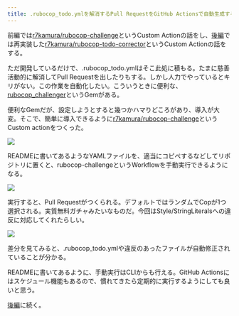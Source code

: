 ```yaml
---
title: .rubocop_todo.ymlを解消するPull RequestをGitHub Actionsで自動生成する (前編)
---
```

前編では[r7kamura/rubocop-challenge](https://github.com/r7kamura/rubocop-challenge)というCustom Actionの話をし、[後編](https://r7kamura.com/articles/2022-05-15-rubocop-todo-corrector)では再実装した[r7kamura/rubocop-todo-corrector](https://github.com/r7kamura/rubocop-todo-corrector)というCustom Actionの話をする。

ただ開発しているだけで、.rubocop\_todo.ymlはそこ此処に積もる。たまに慈善活動的に解消してPull Requestを出したりもする。しかし人力でやっているとキリがない。この作業を自動化したい。こういうときに便利な、[rubocop\_challenger](https://github.com/ryz310/rubocop_challenger)というGemがある。

便利なGemだが、設定しようとすると幾つかハマりどころがあり、導入が大変。そこで、簡単に導入できるように[r7kamura/rubocop-challenge](https://github.com/r7kamura/rubocop-challenge)というCustom actionをつくった。

![](https://lh5.googleusercontent.com/ZI0hcfOBBRvrB2iXDfDcc9NLsUFJIc2iOnIQ9rzLTeYmwT8vvwliphduAHaoSCjIYthdQV0DwLse7fOX8zvhjWo1gg-tA_aNdtmSKrHkh5icRr2xeQoGCLikubSSsB9MGIp5ChLSPMl__6AEuA)

READMEに書いてあるようなYAMLファイルを、適当にコピペするなどしてリポジトリに置くと、rubocop-challengeというWorkflowを手動実行できるようになる。

![](https://lh4.googleusercontent.com/mRTF8hVH0DPiaEtdGY1GnDr4Mg3A_PeMCVgyhabojSanaHCm6ObMuh3ppQPelv5MIneW3z8IOVUY0BKgJfWOj7sj4JS0w70nTOdPOXu0ijwpiCQfG7a2SKHFNHTOoEjMn4jIMJ10stxUf1bkJg)

実行すると、Pull Requestがつくられる。デフォルトではランダムでCopが1つ選択される。実質無料ガチャみたいなものだ。今回はStyle/StringLiteralsへの違反に対応してくれたらしい。

![](https://lh3.googleusercontent.com/l9qYC0KYU7u7IIFy3RU588-tD42xftUhWoXJoJnFw3kd-B6JXbeo4nFDeCj1vC-OR2V8GnFHcIyQOOXGsC1iwHomf4vHRKvUlaLucDHpBHErdpeVZ8GhW7jvPMVkf7OH7r-CiZqBvIPX0AttbA)

差分を見てみると、.rubocop\_todo.ymlや違反のあったファイルが自動修正されていることが分かる。

READMEに書いてあるように、手動実行はCLIからも行える。GitHub Actionsにはスケジュール機能もあるので、慣れてきたら定期的に実行するようにしても良いと思う。

[後編](https://r7kamura.com/articles/2022-05-15-rubocop-todo-corrector)に続く。
